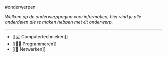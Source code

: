 
#onderwerpen

*Welkom op de onderwerppagina voor informatica, hier vind je alle onderdelen die te maken hebben met dit onderwerp.*

---
* [[💻 Computertechnieken]]
* [[🧑‍💻 Programmeren]]
* [[🛜 Netwerken]]